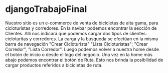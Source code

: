 # djangoTrabajoFinal
Nuestro sitio es un e-commerce de venta de bicicletas de alta gama, para cicloturistas y corredores.
En la navbar podemos encontrar la sección de Clientes. Allí nos indicará que podemos cargar dos tipos de clientes: cicloturitas y corredores. 
La carga y la búsqueda se efectúan en la misma barra de navegación "Crear Cicloturista" "Lista Cicloturistas"; "Crear Corredor", "Lista Corredor".
Luego podemos volver a nuestra home desde el botón de inicio o desde el logo del negocio. 
Una vez en la home más abajo podemos encontrar el botón de Ruta. Esto nos brinda la posibilidad de cargar productos referidos a bicicletas de ruta.
